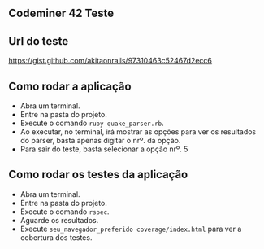 Codeminer 42 Teste
------

## Url do teste
https://gist.github.com/akitaonrails/97310463c52467d2ecc6

## Como rodar a aplicação
* Abra um terminal.
* Entre na pasta do projeto.
* Execute o comando `ruby quake_parser.rb`.
* Ao executar, no terminal, irá mostrar as opções para ver os resultados do parser, basta apenas digitar o nrº. da opção.
* Para sair do teste, basta selecionar a opção nrº. 5

## Como rodar os testes da aplicação
* Abra um terminal.
* Entre na pasta do projeto.
* Execute o comando `rspec`.
* Aguarde os resultados.
* Execute `seu_navegador_preferido coverage/index.html` para ver a cobertura dos testes.

